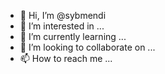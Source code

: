 - 👋 Hi, I’m @sybmendi
- 👀 I’m interested in ...
- 🌱 I’m currently learning ...
- 💞️ I’m looking to collaborate on ...
- 📫 How to reach me ...

<!---
sybmendi/sybmendi is a ✨ special ✨ repository because its `README.md` (this file) appears on your GitHub profile.
You can click the Preview link to take a look at your changes.
--->
